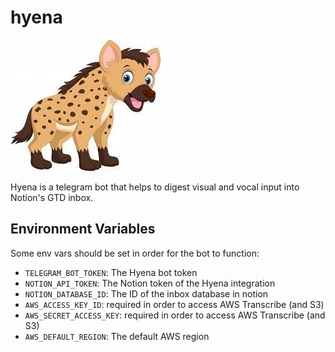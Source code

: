 # hyena

![hyena](./public/hyena.jpeg)

Hyena is a telegram bot that helps to digest visual and vocal input into Notion's GTD inbox.

## Environment Variables

Some env vars should be set in order for the bot to function:

- `TELEGRAM_BOT_TOKEN`: The Hyena bot token
- `NOTION_API_TOKEN`: The Notion token of the Hyena integration
- `NOTION_DATABASE_ID`: The ID of the inbox database in notion
- `AWS_ACCESS_KEY_ID`: required in order to access AWS Transcribe (and S3)
- `AWS_SECRET_ACCESS_KEY`: required in order to access AWS Transcribe (and S3)
- `AWS_DEFAULT_REGION`: The default AWS region
